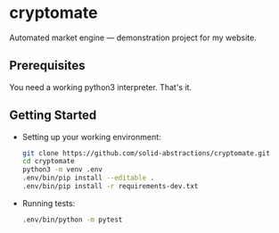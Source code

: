 # cryptomate

Automated market engine — demonstration project for my website.

## Prerequisites

You need a working python3 interpreter. That's it.

## Getting Started

* Setting up your working environment:

  ```bash
  git clone https://github.com/solid-abstractions/cryptomate.git
  cd cryptomate
  python3 -m venv .env
  .env/bin/pip install --editable .
  .env/bin/pip install -r requirements-dev.txt
  ```

* Running tests:

  ```bash
  .env/bin/python -m pytest
  ```

